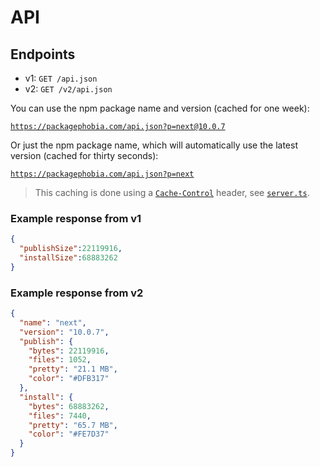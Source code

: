 # API

## Endpoints

- v1: `GET /api.json`
- v2: `GET /v2/api.json`

You can use the npm package name and version (cached for one week):

[`https://packagephobia.com/api.json?p=next@10.0.7`](https://packagephobia.com/api.json?p=next@10.0.7)

Or just the npm package name, which will automatically use the latest version (cached for thirty seconds):

[`https://packagephobia.com/api.json?p=next`](https://packagephobia.com/api.json?p=next)

> This caching is done using a [`Cache-Control`](https://developer.mozilla.org/en-US/docs/Web/HTTP/Headers/Cache-Control) header, see [`server.ts`](https://github.com/styfle/packagephobia/blob/main/src/server.ts).

### Example response from v1

```json
{
  "publishSize":22119916,
  "installSize":68883262
}
```

### Example response from v2

```json
{
  "name": "next",
  "version": "10.0.7",
  "publish": {
    "bytes": 22119916,
    "files": 1052,
    "pretty": "21.1 MB",
    "color": "#DFB317"
  },
  "install": {
    "bytes": 68883262,
    "files": 7440,
    "pretty": "65.7 MB",
    "color": "#FE7D37"
  }
}
```